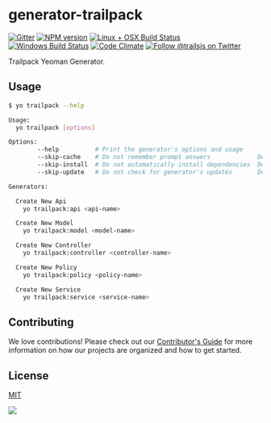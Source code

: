 # generator-trailpack

[![Gitter][gitter-image]][gitter-url]
[![NPM version][npm-image]][npm-url]
[![Linux + OSX Build Status][ci-image]][ci-url]
[![Windows Build Status][appveyor-image]][appveyor-url]
[![Code Climate][codeclimate-image]][codeclimate-url]
[![Follow @trailsjs on Twitter][twitter-image]][twitter-url]

Trailpack Yeoman Generator.

## Usage
```sh
$ yo trailpack --help

Usage:
  yo trailpack [options] 

Options:
        --help          # Print the generator's options and usage
        --skip-cache    # Do not remember prompt answers             Default: false
        --skip-install  # Do not automatically install dependencies  Default: false
        --skip-update   # Do not check for generator's updates       Default: false

Generators:

  Create New Api
    yo trailpack:api <api-name>

  Create New Model
    yo trailpack:model <model-name>

  Create New Controller
    yo trailpack:controller <controller-name>

  Create New Policy
    yo trailpack:policy <policy-name>

  Create New Service
    yo trailpack:service <service-name>
```

## Contributing
We love contributions! Please check out our [Contributor's Guide](https://github.com/trailsjs/trails/blob/master/.github/CONTRIBUTING.md) for more
information on how our projects are organized and how to get started.

## License
[MIT](https://github.com/trailsjs/trails/blob/master/LICENSE)

<img src="http://i.imgur.com/dCjNisP.png">

[npm-image]: https://img.shields.io/npm/v/trails.svg?style=flat-square
[npm-url]: https://npmjs.org/package/generator-trailpack
[ci-image]: https://img.shields.io/travis/trailsjs/generator-trailpack.svg?style=flat-square&label=Linux%20/%20OSX
[ci-url]: https://travis-ci.org/trailsjs/generator-trailpack
[appveyor-image]: https://img.shields.io/appveyor/ci/trailsjs/generator-trailpack/master.svg?style=flat-square&label=Windows
[appveyor-url]: https://ci.appveyor.com/project/trailsjs/generator-trails
[codeclimate-image]: https://img.shields.io/codeclimate/github/trailsjs/generator-trailpack.svg?style=flat-square
[codeclimate-url]: https://codeclimate.com/github/trailsjs/generator-trailpack
[gitter-image]: http://img.shields.io/badge/+%20GITTER-JOIN%20CHAT%20%E2%86%92-1DCE73.svg?style=flat-square
[gitter-url]: https://gitter.im/trailsjs/trails
[twitter-image]: https://img.shields.io/twitter/follow/trailsjs.svg?style=social
[twitter-url]: https://twitter.com/trailsjs
